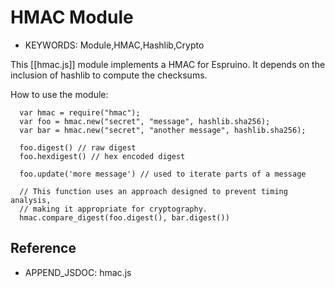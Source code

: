 <!--- Copyright (c) 2014 Mikael Ganehag Brorsson. See the file LICENSE for copying permission. -->
HMAC Module
===========

* KEYWORDS: Module,HMAC,Hashlib,Crypto

This [[hmac.js]] module implements a HMAC for Espruino.  It depends on the inclusion of hashlib to compute the checksums.

How to use the module:

```
  var hmac = require("hmac");
  var foo = hmac.new("secret", "message", hashlib.sha256);
  var bar = hmac.new("secret", "another message", hashlib.sha256);

  foo.digest() // raw digest
  foo.hexdigest() // hex encoded digest

  foo.update('more message') // used to iterate parts of a message

  // This function uses an approach designed to prevent timing analysis,
  // making it appropriate for cryptography.
  hmac.compare_digest(foo.digest(), bar.digest())
```

Reference
--------------
 
* APPEND_JSDOC: hmac.js